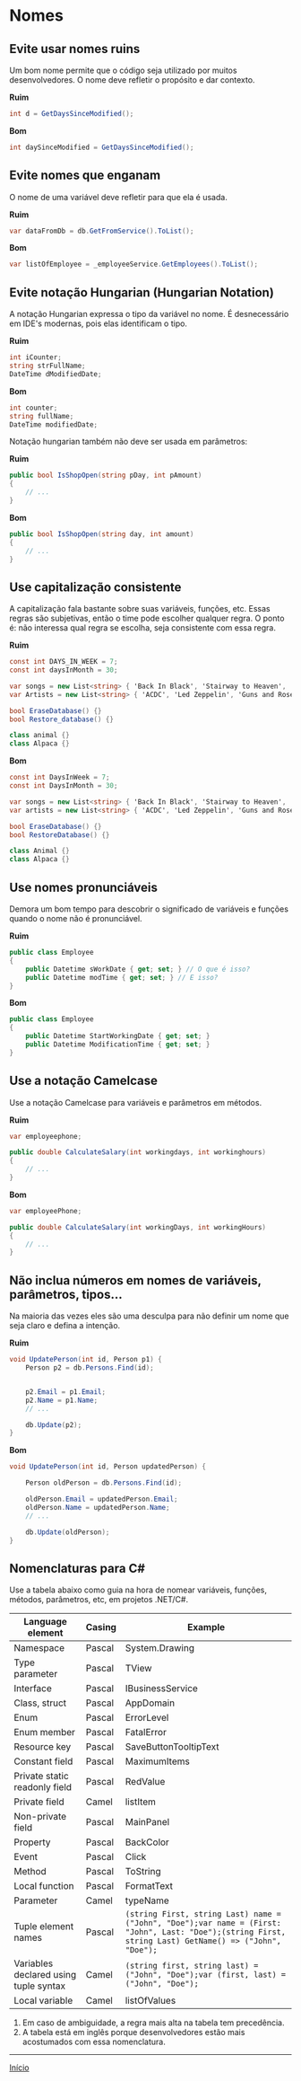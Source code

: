 # Nomes

## Evite usar nomes ruins

Um bom nome permite que o código seja utilizado por muitos desenvolvedores. O nome deve refletir o propósito e dar contexto.

**Ruim**

```cs
int d = GetDaysSinceModified();
```

**Bom**
```cs
int daySinceModified = GetDaysSinceModified();
```

## Evite nomes que enganam

O nome de uma variável deve refletir para que ela é usada.

**Ruim**

```cs
var dataFromDb = db.GetFromService().ToList();
```

**Bom**

```cs
var listOfEmployee = _employeeService.GetEmployees().ToList();
```

## Evite notação Hungarian (Hungarian Notation)

A notação Hungarian expressa o tipo da variável no nome. É desnecessário em IDE's modernas, pois elas identificam o tipo.

**Ruim**

```cs
int iCounter;
string strFullName;
DateTime dModifiedDate;
```

**Bom**

```cs
int counter;
string fullName;
DateTime modifiedDate;
```

Notação hungarian também não deve ser usada em parâmetros:

**Ruim**

```cs
public bool IsShopOpen(string pDay, int pAmount)
{
    // ...
}
```
**Bom**

```cs
public bool IsShopOpen(string day, int amount)
{
    // ...
}
```

## Use capitalização consistente

A capitalização fala bastante sobre suas variáveis, funções, etc. Essas regras são subjetivas, então o time pode escolher qualquer regra. O ponto é: não interessa qual regra se escolha, seja consistente com essa regra.

**Ruim**

```cs
const int DAYS_IN_WEEK = 7;
const int daysInMonth = 30;

var songs = new List<string> { 'Back In Black', 'Stairway to Heaven', 'Paradise City' };
var Artists = new List<string> { 'ACDC', 'Led Zeppelin', 'Guns and Roses' };

bool EraseDatabase() {}
bool Restore_database() {}

class animal {}
class Alpaca {}
```

**Bom**

```cs
const int DaysInWeek = 7;
const int DaysInMonth = 30;

var songs = new List<string> { 'Back In Black', 'Stairway to Heaven', 'Paradise City' };
var artists = new List<string> { 'ACDC', 'Led Zeppelin', 'Guns and Roses' };

bool EraseDatabase() {}
bool RestoreDatabase() {}

class Animal {}
class Alpaca {}
```

## Use nomes pronunciáveis

Demora um bom tempo para descobrir o significado de variáveis e funções quando o nome não é pronunciável.

**Ruim**

```cs
public class Employee
{
    public Datetime sWorkDate { get; set; } // O que é isso?
    public Datetime modTime { get; set; } // E isso?
}
```

**Bom**

```cs
public class Employee
{
    public Datetime StartWorkingDate { get; set; }
    public Datetime ModificationTime { get; set; }
}
```

## Use a notação Camelcase

Use a notação Camelcase para variáveis e parâmetros em métodos.

**Ruim**

```cs
var employeephone;

public double CalculateSalary(int workingdays, int workinghours)
{
    // ...
}
```

**Bom**

```cs
var employeePhone;

public double CalculateSalary(int workingDays, int workingHours)
{
    // ...
}
```

## Não inclua números em nomes de variáveis, parâmetros, tipos...

Na maioria das vezes eles são uma desculpa para não definir um nome que seja claro e defina a intenção.

**Ruim**

```cs
void UpdatePerson(int id, Person p1) {
    Person p2 = db.Persons.Find(id);


    p2.Email = p1.Email;
    p2.Name = p1.Name;
    // ...

    db.Update(p2);
}
```

**Bom**

```cs
void UpdatePerson(int id, Person updatedPerson) {

    Person oldPerson = db.Persons.Find(id);

    oldPerson.Email = updatedPerson.Email;
    oldPerson.Name = updatedPerson.Name;
    // ...

    db.Update(oldPerson);
}
```

## Nomenclaturas para C#

Use a tabela abaixo como guia na hora de nomear variáveis, funções, métodos, parâmetros, etc, em projetos .NET/C#.

|Language element|Casing|Example|
|----------------|------|-------|
|Namespace|Pascal|System.Drawing|
|Type parameter|Pascal|TView|
|Interface|Pascal|IBusinessService|
|Class, struct|Pascal|AppDomain|
|Enum|Pascal|ErrorLevel|
|Enum member|Pascal|FatalError|
|Resource key|Pascal|SaveButtonTooltipText|
|Constant field|Pascal|MaximumItems|
|Private static readonly field|Pascal|RedValue|
|Private field|Camel|listItem|
|Non-private field|Pascal|MainPanel|
|Property|Pascal|BackColor|
|Event|Pascal|Click|
|Method|Pascal|ToString|
|Local function|Pascal|FormatText|
|Parameter|Camel|typeName|
|Tuple element names|Pascal|`(string First, string Last) name = ("John", "Doe");var name = (First: "John", Last: "Doe");(string First, string Last) GetName() => ("John", "Doe");`|
|Variables declared using tuple syntax|Camel|`(string first, string last) = ("John", "Doe");var (first, last) = ("John", "Doe");`|
|Local variable|Camel|listOfValues|


1. Em caso de ambiguidade, a regra mais alta na tabela tem precedência.
1. A tabela está em inglês porque desenvolvedores estão mais acostumados com essa nomenclatura.

---

[Início](csharp.md)